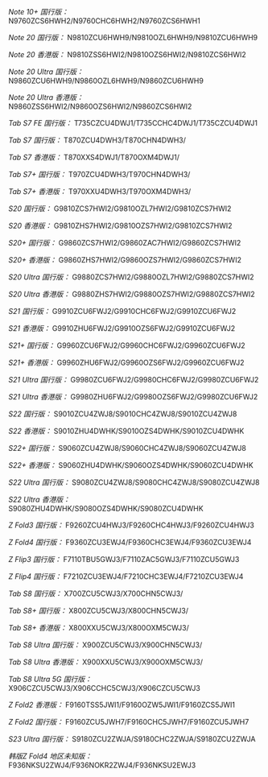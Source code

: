 *Note 10+ 国行版：*
N9760ZCS6HWH2/N9760CHC6HWH2/N9760ZCS6HWH1

*Note 20 国行版：*
N9810ZCU6HWH9/N9810OZL6HWH9/N9810ZCU6HWH9

*Note 20 香港版：*
N9810ZSS6HWI2/N9810OZS6HWI2/N9810ZCS6HWI2

*Note 20 Ultra 国行版：*
N9860ZCU6HWH9/N9860OZL6HWH9/N9860ZCU6HWH9

*Note 20 Ultra 香港版：*
N9860ZSS6HWI2/N9860OZS6HWI2/N9860ZCS6HWI2

*Tab S7 FE 国行版：*
T735CZCU4DWJ1/T735CCHC4DWJ1/T735CZCU4DWJ1

*Tab S7 国行版：*
T870ZCU4DWH3/T870CHN4DWH3/

*Tab S7 香港版：*
T870XXS4DWJ1/T870OXM4DWJ1/

*Tab S7+ 国行版：*
T970ZCU4DWH3/T970CHN4DWH3/

*Tab S7+ 香港版：*
T970XXU4DWH3/T970OXM4DWH3/

*S20 国行版：*
G9810ZCS7HWI2/G9810OZL7HWI2/G9810ZCS7HWI2

*S20 香港版：*
G9810ZHS7HWI2/G9810OZS7HWI2/G9810ZCS7HWI2

*S20+ 国行版：*
G9860ZCS7HWI2/G9860ZAC7HWI2/G9860ZCS7HWI2

*S20+ 香港版：*
G9860ZHS7HWI2/G9860OZS7HWI2/G9860ZCS7HWI2

*S20 Ultra 国行版：*
G9880ZCS7HWI2/G9880OZL7HWI2/G9880ZCS7HWI2

*S20 Ultra 香港版：*
G9880ZHS7HWI2/G9880OZS7HWI2/G9880ZCS7HWI2

*S21 国行版：*
G9910ZCU6FWJ2/G9910CHC6FWJ2/G9910ZCU6FWJ2

*S21 香港版：*
G9910ZHU6FWJ2/G9910OZS6FWJ2/G9910ZCU6FWJ2

*S21+ 国行版：*
G9960ZCU6FWJ2/G9960CHC6FWJ2/G9960ZCU6FWJ2

*S21+ 香港版：*
G9960ZHU6FWJ2/G9960OZS6FWJ2/G9960ZCU6FWJ2

*S21 Ultra 国行版：*
G9980ZCU6FWJ2/G9980CHC6FWJ2/G9980ZCU6FWJ2

*S21 Ultra 香港版：*
G9980ZHU6FWJ2/G9980OZS6FWJ2/G9980ZCU6FWJ2

*S22 国行版：*
S9010ZCU4ZWJ8/S9010CHC4ZWJ8/S9010ZCU4ZWJ8

*S22 香港版：*
S9010ZHU4DWHK/S9010OZS4DWHK/S9010ZCU4DWHK

*S22+ 国行版：*
S9060ZCU4ZWJ8/S9060CHC4ZWJ8/S9060ZCU4ZWJ8

*S22+ 香港版：*
S9060ZHU4DWHK/S9060OZS4DWHK/S9060ZCU4DWHK

*S22 Ultra 国行版：*
S9080ZCU4ZWJ8/S9080CHC4ZWJ8/S9080ZCU4ZWJ8

*S22 Ultra 香港版：*
S9080ZHU4DWHK/S9080OZS4DWHK/S9080ZCU4DWHK

*Z Fold3 国行版：*
F9260ZCU4HWJ3/F9260CHC4HWJ3/F9260ZCU4HWJ3

*Z Fold4 国行版：*
F9360ZCU3EWJ4/F9360CHC3EWJ4/F9360ZCU3EWJ4

*Z Flip3 国行版：*
F7110TBU5GWJ3/F7110ZAC5GWJ3/F7110ZCU5GWJ3

*Z Flip4 国行版：*
F7210ZCU3EWJ4/F7210CHC3EWJ4/F7210ZCU3EWJ4

*Tab S8 国行版：*
X700ZCU5CWJ3/X700CHN5CWJ3/

*Tab S8+ 国行版：*
X800ZCU5CWJ3/X800CHN5CWJ3/

*Tab S8+ 香港版：*
X800XXU5CWJ3/X800OXM5CWJ3/

*Tab S8 Ultra 国行版：*
X900ZCU5CWJ3/X900CHN5CWJ3/

*Tab S8 Ultra 香港版：*
X900XXU5CWJ3/X900OXM5CWJ3/

*Tab S8 Ultra 5G 国行版：*
X906CZCU5CWJ3/X906CCHC5CWJ3/X906CZCU5CWJ3

*Z Fold2 香港版：*
F9160TSS5JWI1/F9160OZW5JWI1/F9160ZCS5JWI1

*Z Fold2 国行版：*
F9160ZCU5JWH7/F9160CHC5JWH7/F9160ZCU5JWH7

*S23 Ultra 国行版：*
S9180ZCU2ZWJA/S9180CHC2ZWJA/S9180ZCU2ZWJA

*韩版Z Fold4 地区未知版：*
F936NKSU2ZWJ4/F936NOKR2ZWJ4/F936NKSU2EWJ3

